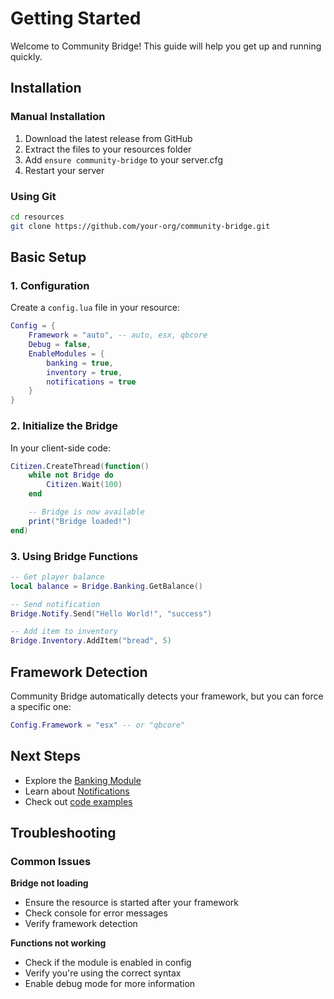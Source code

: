 # Getting Started

Welcome to Community Bridge! This guide will help you get up and running quickly.

## Installation

### Manual Installation

1. Download the latest release from GitHub
2. Extract the files to your resources folder
3. Add `ensure community-bridge` to your server.cfg
4. Restart your server

### Using Git

```bash
cd resources
git clone https://github.com/your-org/community-bridge.git
```

## Basic Setup

### 1. Configuration

Create a `config.lua` file in your resource:

```lua
Config = {
    Framework = "auto", -- auto, esx, qbcore
    Debug = false,
    EnableModules = {
        banking = true,
        inventory = true,
        notifications = true
    }
}
```

### 2. Initialize the Bridge

In your client-side code:

```lua
Citizen.CreateThread(function()
    while not Bridge do
        Citizen.Wait(100)
    end

    -- Bridge is now available
    print("Bridge loaded!")
end)
```

### 3. Using Bridge Functions

```lua
-- Get player balance
local balance = Bridge.Banking.GetBalance()

-- Send notification
Bridge.Notify.Send("Hello World!", "success")

-- Add item to inventory
Bridge.Inventory.AddItem("bread", 5)
```

## Framework Detection

Community Bridge automatically detects your framework, but you can force a specific one:

```lua
Config.Framework = "esx" -- or "qbcore"
```

## Next Steps

- Explore the [Banking Module](../Community%20Bridge/Banking/)
- Learn about [Notifications](../Community%20Bridge/Notifications/)
- Check out [code examples](../Examples/)

## Troubleshooting

### Common Issues

**Bridge not loading**
- Ensure the resource is started after your framework
- Check console for error messages
- Verify framework detection

**Functions not working**
- Check if the module is enabled in config
- Verify you're using the correct syntax
- Enable debug mode for more information
